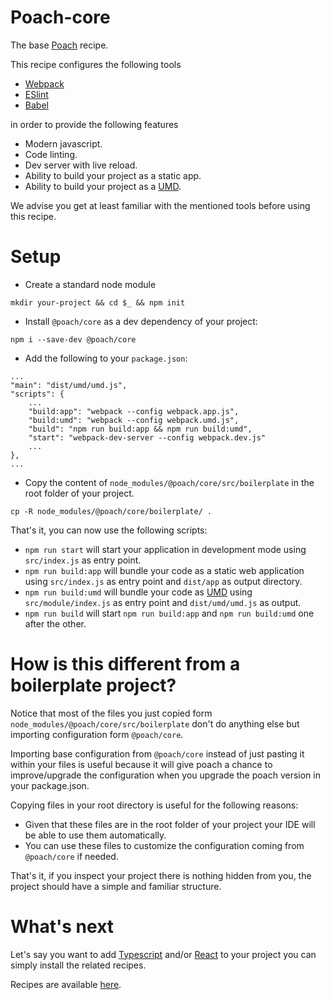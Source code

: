 # Poach-core

The base [Poach](https://github.com/marcellomontemagno/poach) recipe.

This recipe configures the following tools

- [Webpack](https://webpack.js.org/)
- [ESlint](https://eslint.org/)
- [Babel](https://babeljs.io/)

in order to provide the following features

- Modern javascript.
- Code linting.
- Dev server with live reload.
- Ability to build your project as a static app.
- Ability to build your project as a [UMD](https://github.com/umdjs/umd).

We advise you get at least familiar with the mentioned tools before using this recipe.

# Setup

- Create a standard node module

```
mkdir your-project && cd $_ && npm init 
```

- Install `@poach/core` as a dev dependency of your project:

```
npm i --save-dev @poach/core
```
  
- Add the following to your `package.json`:

```
...
"main": "dist/umd/umd.js",
"scripts": {
    ...
    "build:app": "webpack --config webpack.app.js",
    "build:umd": "webpack --config webpack.umd.js",
    "build": "npm run build:app && npm run build:umd",
    "start": "webpack-dev-server --config webpack.dev.js"
    ...
},
...
```

- Copy the content of `node_modules/@poach/core/src/boilerplate` in the root folder of your project.

```
cp -R node_modules/@poach/core/boilerplate/ .
```

That's it, you can now use the following scripts:

- `npm run start` will start your application in development mode using `src/index.js` as entry point.
- `npm run build:app` will bundle your code as a static web application using `src/index.js` as entry point and `dist/app` as output directory.
- `npm run build:umd` will bundle your code as [UMD](https://github.com/umdjs/umd) using `src/module/index.js` as entry point and `dist/umd/umd.js` as output.
- `npm run build` will start `npm run build:app` and `npm run build:umd` one after the other.
 
# How is this different from a boilerplate project?

Notice that most of the files you just copied form `node_modules/@poach/core/src/boilerplate` don't do anything else but importing configuration form `@poach/core`.

Importing base configuration from `@poach/core` instead of just pasting it within your files is useful because it will give poach a chance to improve/upgrade the configuration when you upgrade the poach version in your package.json.

Copying files in your root directory is useful for the following reasons:

- Given that these files are in the root folder of your project your IDE will be able to use them automatically.
- You can use these files to customize the configuration coming from `@poach/core` if needed.

That's it, if you inspect your project there is nothing hidden from you, the project should have a simple and familiar structure.

# What's next 

Let's say you want to add [Typescript](https://www.typescriptlang.org/) and/or [React](https://github.com/facebook/react/) to your project you can simply install the related recipes. 

Recipes are available [here](https://github.com/marcellomontemagno/poach/tree/master/packages).